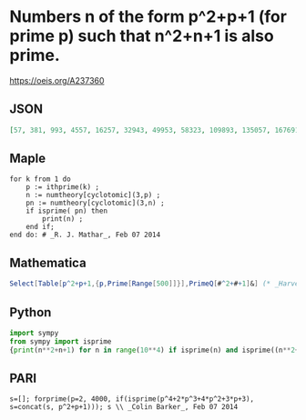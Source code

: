 # Numbers n of the form p^2\+p\+1 \(for prime p\) such that n^2\+n\+1 is also prime\.
https://oeis.org/A237360
## JSON
```JSON
[57, 381, 993, 4557, 16257, 32943, 49953, 58323, 109893, 135057, 167691, 214833, 237657, 453603, 503391, 564753, 658533, 678153, 780573, 995007, 1248807, 1516593, 1746363, 2218611, 2400951, 3465183, 3738423, 4340973, 4750221, 5232657, 6118203]
```
## Maple
```Maple
for k from 1 do
    p := ithprime(k) ;
    n := numtheory[cyclotomic](3,p) ;
    pn := numtheory[cyclotomic](3,n) ;
    if isprime( pn) then
        print(n) ;
    end if;
end do: # _R. J. Mathar_, Feb 07 2014
```
## Mathematica
```Mathematica
Select[Table[p^2+p+1,{p,Prime[Range[500]]}],PrimeQ[#^2+#+1]&] (* _Harvey P. Dale_, Feb 09 2014 *)
```
## Python
```Python
import sympy
from sympy import isprime
{print(n**2+n+1) for n in range(10**4) if isprime(n) and isprime((n**2+n+1)**2+(n**2+n+1)+1)}
```
## PARI
```PARI
s=[]; forprime(p=2, 4000, if(isprime(p^4+2*p^3+4*p^2+3*p+3), s=concat(s, p^2+p+1))); s \\ _Colin Barker_, Feb 07 2014
```
